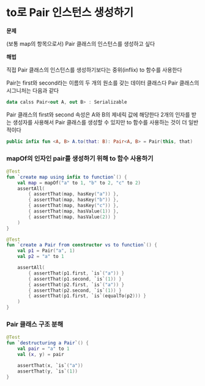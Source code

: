 # to로 Pair 인스턴스 생성하기
**문제**

(보통 map의 항목으로서) Pair 클래스의 인스턴스를 생성하고 싶다

**해법**

직접 Pair 클래스의 인스턴스를 생성하기보다는 중위(inflix) to 함수를 사용한다
<br>

Pair는 first와 second라는 이름의 두 개의 원소를 갖는 데이터 클래스다 Pair 클래스의 시그니처는 다음과 같다
```kotlin
data calss Pair<out A, out B> : Serializable
```

Pair 클래스의 first와 second 속성은 A와 B의 제네릭 값에 해당한다 2개의 인자를 받는 생성자를 사용해서 Pair 클래스를 생성할 수 있지만 to 함수를 사용하는 것이 더 일반적이다
```kotlin
public infix fun <A, B> A.to(that: B): Pair<A, B> = Pair(this, that)
```

### mapOf의 인자인 pair를 생성하기 위해 to 함수 사용하기
```kotlin
@Test
fun `create map using infix to function`() {
    val map = mapOf("a" to 1, "b" to 2, "c" to 2)
    assertAll(
        { assertThat(map, hasKey("a")) },
        { assertThat(map, hasKey("b")) },
        { assertThat(map, hasKey("c")) },
        { assertThat(map, hasValue(1)) },
        { assertThat(map, hasValue(2)) }
    )
}

@Test
fun `create a Pair from constructor vs to function`() {
    val p1 = Pair("a", 1)
    val p2 = "a" to 1

    assertAll(
        { assertThat(p1.first, `is`("a")) }
        { assertThat(p1.second, `is`(1)) }
        { assertThat(p2.first, `is`("a")) }
        { assertThat(p2.second, `is`(1)) }
        { assertThat(p1.first, `is`(equalTo(p2))) }
    )
}
```

### Pair 클래스 구조 분해
```kotlin
@Test
fun `destructuring a Pair`() {
    val pair = "a" to 1
    val (x, y) = pair

    assertThat(x, `is`("a"))
    assertThat(y, `is`(1))
}
```
